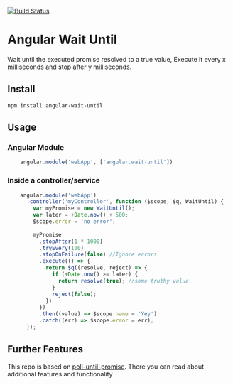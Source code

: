 [![Build Status](https://travis-ci.org/AlonMiz/angular-wait-until.svg?branch=master)](https://travis-ci.org/AlonMiz/angular-wait-until)
# Angular Wait Until
Wait until the executed promise resolved to a true value,
Execute it every x milliseconds and stop after y milliseconds.


## Install
`npm install angular-wait-until`

## Usage

### Angular Module
```js
    angular.module('webApp', ['angular.wait-until'])
```

### Inside a controller/service
```js
    angular.module('webApp')
      .controller('myController', function ($scope, $q, WaitUntil) {
        var myPromise = new WaitUntil();
        var later = +Date.now() + 500;
        $scope.error = 'no error';
        
        myPromise
          .stopAfter(1 * 1000)
          .tryEvery(100)
          .stopOnFailure(false) //Ignore errors
          .execute(() => {
            return $q((resolve, reject) => {
              if (+Date.now() >= later) {
                return resolve(true); //some truthy value
              }
              reject(false);
            })
          })
          .then((value) => $scope.name = 'Yey')
          .catch((err) => $scope.error = err);
      });

```

## Further Features
This repo is based on 
[poll-until-promise](https://github.com/AlonMiz/poll-until-promise).
There you can read about additional features and functionality 